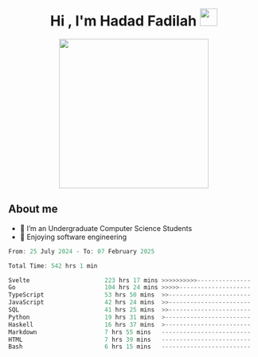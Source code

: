 <h1 align="center">Hi , I'm Hadad Fadilah <img src="https://media.giphy.com/media/hvRJCLFzcasrR4ia7z/giphy.gif" width="35"></h1>

<p align="center">
<img src="https://media.tenor.com/78dNivDemDAAAAAi/speech-bubble-venti.gif" width="300"/>    
</p>


##  About me
- 🔭 I’m an Undergraduate Computer Science Students
- 🌱 Enjoying software engineering

<!--START_SECTION:waka-->

```go
From: 25 July 2024 - To: 07 February 2025

Total Time: 542 hrs 1 min

Svelte                     223 hrs 17 mins >>>>>>>>>>---------------   40.99 %
Go                         104 hrs 24 mins >>>>>--------------------   19.17 %
TypeScript                 53 hrs 50 mins  >>-----------------------   09.88 %
JavaScript                 42 hrs 24 mins  >>-----------------------   07.79 %
SQL                        41 hrs 25 mins  >>-----------------------   07.60 %
Python                     19 hrs 31 mins  >------------------------   03.58 %
Haskell                    16 hrs 37 mins  >------------------------   03.05 %
Markdown                   7 hrs 55 mins   -------------------------   01.45 %
HTML                       7 hrs 39 mins   -------------------------   01.40 %
Bash                       6 hrs 15 mins   -------------------------   01.15 %
```

<!--END_SECTION:waka-->




<!--
**Fadil-Tao/Fadil-Tao** is a ✨ _special_ ✨ repository because its `README.md` (this file) appears on your GitHub profile.


